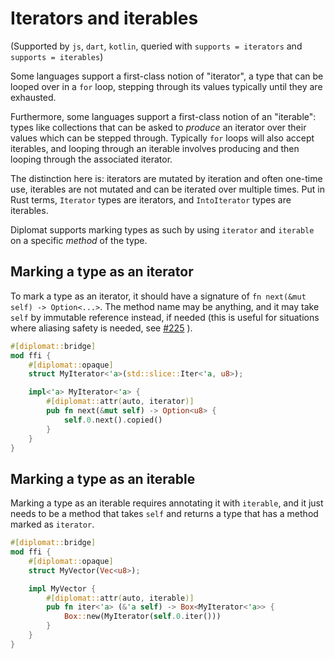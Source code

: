 # Iterators and iterables

(Supported by `js`, `dart`, `kotlin`, queried with `supports = iterators` and `supports = iterables`)

Some languages support a first-class notion of "iterator", a type that can be looped over in a `for` loop, stepping through its values typically until they are exhausted.

Furthermore, some languages support a first-class notion of an "iterable": types like collections that can be asked to _produce_ an iterator over their values which can be stepped through. Typically `for` loops will also accept iterables, and looping through an iterable involves producing and then looping through the associated iterator.

The distinction here is: iterators are mutated by iteration and often one-time use, iterables are not mutated and can be iterated over multiple times. Put in Rust terms, `Iterator` types are iterators, and `IntoIterator` types are iterables.

Diplomat supports marking types as such by using `iterator` and `iterable` on a specific _method_ of the type.

## Marking a type as an iterator

To mark a type as an iterator, it should have a signature of `fn next(&mut self) -> Option<...>`. The method name may be anything, and it may take `self` by immutable reference instead, if needed (this is useful for situations where aliasing safety is needed, see [#225](https://github.com/rust-diplomat/diplomat/issues/225) ).

```rust
#[diplomat::bridge]
mod ffi {
    #[diplomat::opaque]
    struct MyIterator<'a>(std::slice::Iter<'a, u8>);

    impl<'a> MyIterator<'a> {
        #[diplomat::attr(auto, iterator)]
        pub fn next(&mut self) -> Option<u8> {
            self.0.next().copied()
        }
    }
}
```

## Marking a type as an iterable


Marking a type as an iterable requires annotating it with `iterable`, and it just needs to be a method that takes `self` and returns a type that has a method marked as `iterator`.

```rust
#[diplomat::bridge]
mod ffi {
    #[diplomat::opaque]
    struct MyVector(Vec<u8>);

    impl MyVector {
        #[diplomat::attr(auto, iterable)]
        pub fn iter<'a> (&'a self) -> Box<MyIterator<'a>> {
            Box::new(MyIterator(self.0.iter()))
        }
    }
}
```